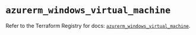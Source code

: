 # `azurerm_windows_virtual_machine`

Refer to the Terraform Registry for docs: [`azurerm_windows_virtual_machine`](https://registry.terraform.io/providers/hashicorp/azurerm/4.36.0/docs/resources/windows_virtual_machine).
